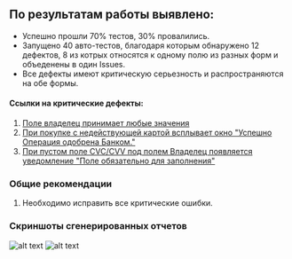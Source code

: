 ## По результатам работы выявлено: 
* Успешно прошли 70% тестов, 30% провалились.
* Запущено 40 авто-тестов, благодаря которым обнаружено 12 дефектов, 8 из котрых относятся к одному полю из разных форм и объеденены в один Issues. 
* Все дефекты имеют критическую серьезность и распространяются на обе формы. 

#### Ссылки на критические дефекты:
1. [Поле владелец принимает любые значения ](https://github.com/ElenaVSkr/New-journey/issues/2)
2. [При покупке с недействующей картой всплывает окно "Успешно Операция одобрена Банком."](https://github.com/ElenaVSkr/New-journey/issues/1)
3. [При пустом поле CVC/CVV под полем Владелец появляется уведомление "Поле обязательно для заполнения"](https://github.com/ElenaVSkr/New-journey/issues/3)

### Общие рекомендации
1. Необходимо исправить все критические ошибки.

### Скриншоты сгенерированных отчетов
![alt text](<Снимок экрана 2024-11-05 173937.png>)
![alt text](<Снимок экрана 2024-11-05 171328.png>)